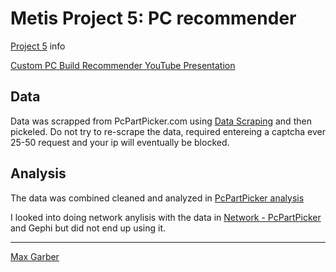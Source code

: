 # Metis Project 5: PC recommender

[Project 5](project_05.md) info

[Custom PC Build Recommender YouTube Presentation](https://youtu.be/KsPTbgpVeDY)

## Data

Data was scrapped from PcPartPicker.com using [Data Scraping](Data%20Scraping.ipynb) and then pickeled. Do not try to re-scrape the data, required entereing a captcha ever 25-50 request and your ip will eventually be blocked.

## Analysis

The data was combined cleaned and analyzed in [PcPartPicker analysis](PcPartPicker%20analysis.ipynb)

I looked into doing network anylisis with the data in [Network - PcPartPicker](Network%20-%20PcPartPicker.ipynb) and Gephi but did not end up using it. 

***
[Max Garber](https://bubblebooy.github.io/max-garber-website)
